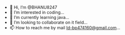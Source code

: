 - 👋 Hi, I’m @BHANU8247
- 👀 I’m interested in coding...
- 🌱 I’m currently learning java...
- 💞️ I’m looking to collaborate on it field...
- 📫 How to reach me by mail Id-bp474160@gmail.com...

<!---
BHANU8247/BHANU8247 is a ✨ special ✨ repository because its `README.md` (this file) appears on your GitHub profile.
You can click the Preview link to take a look at your changes.
--->
